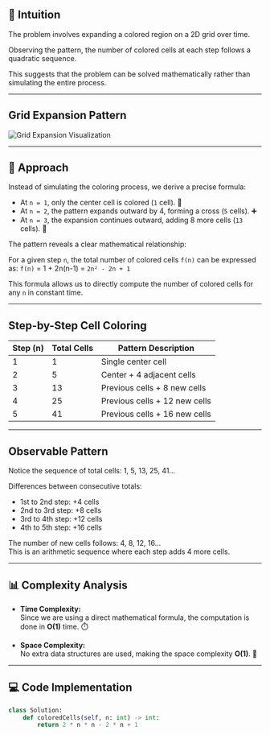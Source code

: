 ## 🎨 Intuition 
The problem involves expanding a colored region on a 2D grid over time. 

Observing the pattern, the number of colored cells at each step follows a quadratic sequence. 

This suggests that the problem can be solved mathematically rather than simulating the entire process. 

---

##  Grid Expansion Pattern
![Grid Expansion Visualization](https://assets.leetcode.com/uploads/2023/01/10/example-copy-2.png)

---

## 🚀 Approach
Instead of simulating the coloring process, we derive a precise formula:  
- At `n = 1`, only the center cell is colored (`1` cell). 🔴
- At `n = 2`, the pattern expands outward by 4, forming a cross (`5` cells). ➕
- At `n = 3`, the expansion continues outward, adding 8 more cells (`13` cells). 🌟

The pattern reveals a clear mathematical relationship:  

For a given step `n`, the total number of colored cells `f(n)` can be expressed as:
`f(n)` = 1 + 2n(n-1) = `2n² - 2n + 1`


This formula allows us to directly compute the number of colored cells for any `n` in constant time. 

---

## Step-by-Step Cell Coloring


| Step (n) | Total Cells | Pattern Description |
|----------|-------------|---------------------|
| 1        | 1           | Single center cell |
| 2        | 5           | Center + 4 adjacent cells |
| 3        | 13          | Previous cells + 8 new cells |
| 4        | 25          | Previous cells + 12 new cells |
| 5        | 41          | Previous cells + 16 new cells |

---

## Observable Pattern

Notice the sequence of total cells: 1, 5, 13, 25, 41...

Differences between consecutive totals:
- 1st to 2nd step: +4 cells
- 2nd to 3rd step: +8 cells
- 3rd to 4th step: +12 cells
- 4th to 5th step: +16 cells

The number of new cells follows: 4, 8, 12, 16...  
This is an arithmetic sequence where each step adds 4 more cells.

---

## 📊 Complexity Analysis
- **Time Complexity:**  
  Since we are using a direct mathematical formula, the computation is done in **O(1)** time. ⏱️

- **Space Complexity:**  
  No extra data structures are used, making the space complexity **O(1)**. 💾

---

## 💻 Code Implementation
```python
class Solution:
    def coloredCells(self, n: int) -> int:
        return 2 * n * n - 2 * n + 1

